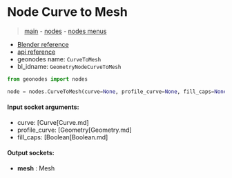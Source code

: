 # Node Curve to Mesh

> [main](../structure.md) - [nodes](nodes.md) - [nodes menus](nodes_menus.md)

- [Blender reference](https://docs.blender.org/manual/en/latest/modeling/geometry_nodes/curve/curve_to_mesh.html)
- [api reference](https://docs.blender.org/api/current/bpy.types.GeometryNodeCurveToMesh.html)
- geonodes name: `CurveToMesh`
- bl_idname: `GeometryNodeCurveToMesh`

```python
from geonodes import nodes

node = nodes.CurveToMesh(curve=None, profile_curve=None, fill_caps=None)
```

#### Input socket arguments:

- curve: [Curve[Curve.md]
- profile_curve: [Geometry[Geometry.md]
- fill_caps: [Boolean[Boolean.md]

#### Output sockets:

- **mesh** : Mesh

